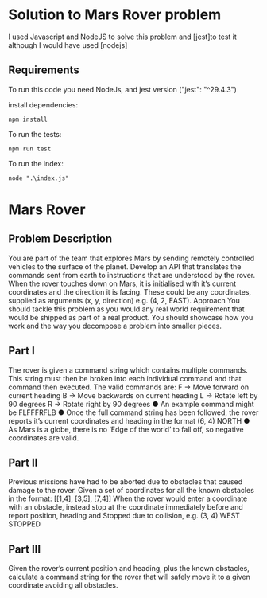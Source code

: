# Solution to Mars Rover  problem

I used Javascript and NodeJS to solve this problem and [jest]to test it  although I would have used [nodejs]
## Requirements

To run this code you need NodeJs, and jest version ("jest": "^29.4.3")

 install dependencies:

```shell
npm install
```

To run the tests:

```shell
npm run test
```

To run the index:
```shell
node ".\index.js"
```
# Mars Rover
## Problem Description
You are part of the team that explores Mars by sending remotely controlled vehicles to the surface of
the planet. Develop an API that translates the commands sent from earth to instructions that are
understood by the rover.
When the rover touches down on Mars, it is initialised with it’s current coordinates and the direction
it is facing. These could be any coordinates, supplied as arguments (x, y, direction) e.g. (4,
2, EAST).
Approach
You should tackle this problem as you would any real world requirement that would be shipped as
part of a real product. You should showcase how you work and the way you decompose a problem
into smaller pieces.
## Part I
The rover is given a command string which contains multiple commands. This string must then be
broken into each individual command and that command then executed. The valid commands are:
F -> Move forward on current heading
B -> Move backwards on current heading
L -> Rotate left by 90 degrees
R -> Rotate right by 90 degrees
● An example command might be FLFFFRFLB
● Once the full command string has been followed, the rover reports it’s current coordinates
and heading in the format (6, 4) NORTH
● As Mars is a globe, there is no ‘Edge of the world’ to fall off, so negative coordinates are valid.

## Part II
Previous missions have had to be aborted due to obstacles that caused damage to the rover. Given a
set of coordinates for all the known obstacles in the format:
[[1,4], [3,5], [7,4]]
When the rover would enter a coordinate with an obstacle, instead stop at the coordinate
immediately before and report position, heading and Stopped due to collision, e.g. (3, 4) WEST
STOPPED

## Part III
Given the rover’s current position and heading, plus the known obstacles, calculate a command
string for the rover that will safely move it to a given coordinate avoiding all obstacles.
